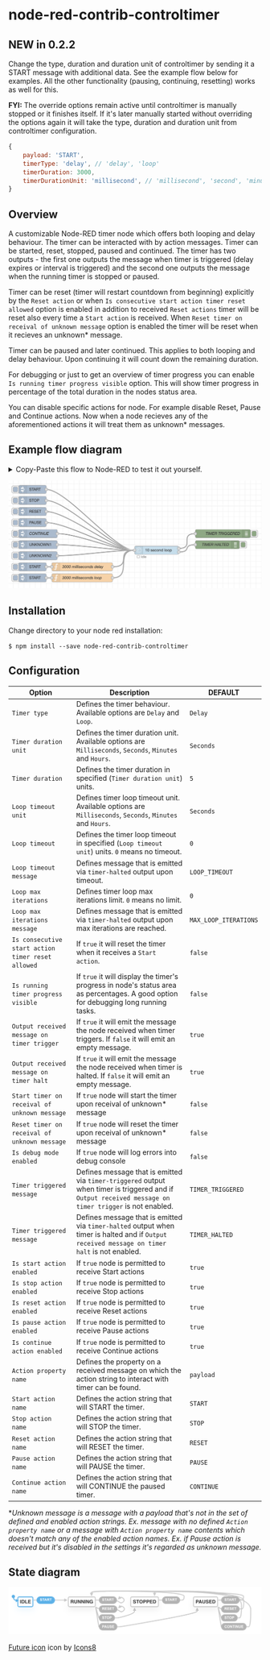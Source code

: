 # node-red-contrib-controltimer

## **NEW in 0.2.2**

Change the type, duration and duration unit of controltimer by sending it a START message with additional data. See the example flow below for examples. All the other functionality (pausing, continuing, resetting) works as well for this.

**FYI:** The override options remain active until controltimer is manually stopped or it finishes itself. If it's later manually started without overriding the options again it will take the type, duration and duration unit from controltimer configuration.

```javascript
{
    payload: 'START',
    timerType: 'delay', // 'delay', 'loop'
    timerDuration: 3000,
    timerDurationUnit: 'millisecond', // 'millisecond', 'second', 'minute', 'hour'
}
```

## Overview

A customizable Node-RED timer node which offers both looping and delay behaviour. The timer can be interacted with by action messages. Timer can be started, reset, stopped, paused and continued. The timer has two outputs - the first one outputs the message when timer is triggered (delay expires or interval is triggered) and the second one outputs the message when the running timer is stopped or paused.

Timer can be reset (timer will restart countdown from beginning) explicitly by the `Reset action` or when `Is consecutive start action timer reset allowed` option is enabled in addition to received `Reset actions` timer will be reset also every time a `Start action` is received. When `Reset timer on receival of unknown message` option is enabled the timer will be reset when it recieves an unknown\* message.

Timer can be paused and later continued. This applies to both looping and delay behaviour. Upon continuing it will count down the remaining duration.

For debugging or just to get an overview of timer progress you can enable `Is running timer progress visible` option. This will show timer progress in percentage of the total duration in the nodes status area.

You can disable specific actions for node. For example disable Reset, Pause and Continue actions. Now when a node recieves any of the aforementioned actions it will treat them as unknown\* messages.

## Example flow diagram

<details>
  <summary>Copy-Paste this flow to Node-RED to test it out yourself.</summary>

```json
[
    {
        "id": "afd749500f2d393d",
        "type": "tab",
        "label": "ControlTimer Example",
        "disabled": false,
        "info": ""
    },
    {
        "id": "79276f6f06e96f24",
        "type": "inject",
        "z": "afd749500f2d393d",
        "name": "",
        "props": [
            {
                "p": "payload"
            }
        ],
        "repeat": "",
        "crontab": "",
        "once": false,
        "onceDelay": 0.1,
        "topic": "",
        "payload": "START",
        "payloadType": "str",
        "x": 110,
        "y": 40,
        "wires": [["9736dc5641a70ae8"]]
    },
    {
        "id": "1ae1e3ee2f5250a6",
        "type": "debug",
        "z": "afd749500f2d393d",
        "name": "TIMER TRIGGERED",
        "active": true,
        "tosidebar": true,
        "console": false,
        "tostatus": false,
        "complete": "true",
        "targetType": "full",
        "statusVal": "",
        "statusType": "auto",
        "x": 800,
        "y": 200,
        "wires": []
    },
    {
        "id": "9711419041494ee9",
        "type": "inject",
        "z": "afd749500f2d393d",
        "name": "",
        "props": [
            {
                "p": "payload"
            }
        ],
        "repeat": "",
        "crontab": "",
        "once": false,
        "onceDelay": 0.1,
        "topic": "",
        "payload": "STOP",
        "payloadType": "str",
        "x": 110,
        "y": 80,
        "wires": [["9736dc5641a70ae8"]]
    },
    {
        "id": "2db5a47c85a55778",
        "type": "inject",
        "z": "afd749500f2d393d",
        "name": "",
        "props": [
            {
                "p": "payload"
            }
        ],
        "repeat": "",
        "crontab": "",
        "once": false,
        "onceDelay": 0.1,
        "topic": "",
        "payload": "RESET",
        "payloadType": "str",
        "x": 110,
        "y": 120,
        "wires": [["9736dc5641a70ae8"]]
    },
    {
        "id": "52882ab466bde0a2",
        "type": "inject",
        "z": "afd749500f2d393d",
        "name": "",
        "props": [
            {
                "p": "payload"
            }
        ],
        "repeat": "",
        "crontab": "",
        "once": false,
        "onceDelay": 0.1,
        "topic": "",
        "payload": "PAUSE",
        "payloadType": "str",
        "x": 110,
        "y": 160,
        "wires": [["9736dc5641a70ae8"]]
    },
    {
        "id": "5acb4a13897dfe33",
        "type": "inject",
        "z": "afd749500f2d393d",
        "name": "CONTINUE",
        "props": [
            {
                "p": "payload"
            }
        ],
        "repeat": "",
        "crontab": "",
        "once": false,
        "onceDelay": 0.1,
        "topic": "",
        "payload": "CONTINUE",
        "payloadType": "str",
        "x": 130,
        "y": 200,
        "wires": [["9736dc5641a70ae8"]]
    },
    {
        "id": "5c9aea117d0cb988",
        "type": "debug",
        "z": "afd749500f2d393d",
        "name": "TIMER HALTED",
        "active": true,
        "tosidebar": true,
        "console": false,
        "tostatus": false,
        "complete": "true",
        "targetType": "full",
        "statusVal": "",
        "statusType": "auto",
        "x": 780,
        "y": 240,
        "wires": []
    },
    {
        "id": "bbd756d4850041fa",
        "type": "inject",
        "z": "afd749500f2d393d",
        "name": "",
        "props": [
            {
                "p": "payload"
            }
        ],
        "repeat": "",
        "crontab": "",
        "once": false,
        "onceDelay": 0.1,
        "topic": "",
        "payload": "UNKNOWN1",
        "payloadType": "str",
        "x": 130,
        "y": 240,
        "wires": [["9736dc5641a70ae8"]]
    },
    {
        "id": "9736dc5641a70ae8",
        "type": "controltimer",
        "z": "afd749500f2d393d",
        "name": "",
        "timerType": "loop",
        "timerDurationUnit": "second",
        "timerDurationType": "num",
        "timerDuration": 10,
        "timerLoopTimeoutUnit": "second",
        "timerLoopTimeoutType": "num",
        "timerLoopTimeout": 0,
        "loopTimeoutMessageType": "str",
        "loopTimeoutMessage": "LOOP_TIMEOUT",
        "timerMaxLoopIterationsType": "num",
        "timerMaxLoopIterations": 0,
        "loopMaxIterationsMessageType": "str",
        "loopMaxIterationsMessage": "MAX_LOOP_ITERATIONS",
        "isConsecutiveStartActionTimerResetAllowed": false,
        "isRunningTimerProgressVisible": true,
        "outputReceivedMessageOnTimerTrigger": true,
        "outputReceivedMessageOnTimerHalt": true,
        "startTimerOnReceivalOfUnknownMessage": false,
        "resetTimerOnReceivalOfUnknownMessage": false,
        "isDebugModeEnabled": false,
        "timerTriggeredMessageType": "str",
        "timerTriggeredMessage": "TIMER_TRIGGERED",
        "timerHaltedMessageType": "str",
        "timerHaltedMessage": "TIMER_HALTED",
        "isStartActionEnabled": true,
        "isStopActionEnabled": true,
        "isResetActionEnabled": true,
        "isPauseActionEnabled": true,
        "isContinueActionEnabled": true,
        "actionPropertyNameType": "msg",
        "actionPropertyName": "payload",
        "startActionNameType": "str",
        "startActionName": "START",
        "stopActionNameType": "str",
        "stopActionName": "STOP",
        "resetActionNameType": "str",
        "resetActionName": "RESET",
        "pauseActionNameType": "str",
        "pauseActionName": "PAUSE",
        "continueActionNameType": "str",
        "continueActionName": "CONTINUE",
        "x": 560,
        "y": 260,
        "wires": [["1ae1e3ee2f5250a6"], ["5c9aea117d0cb988"]]
    },
    {
        "id": "76203a31872dca18",
        "type": "inject",
        "z": "afd749500f2d393d",
        "name": "UNKNOWN2",
        "props": [
            {
                "p": "unknown",
                "v": "UNKNOWN2",
                "vt": "str"
            }
        ],
        "repeat": "",
        "crontab": "",
        "once": false,
        "onceDelay": 0.1,
        "topic": "",
        "x": 130,
        "y": 280,
        "wires": [["9736dc5641a70ae8"]]
    },
    {
        "id": "01f89a1a0cfa1eb2",
        "type": "inject",
        "z": "afd749500f2d393d",
        "name": "",
        "props": [
            {
                "p": "payload"
            }
        ],
        "repeat": "",
        "crontab": "",
        "once": false,
        "onceDelay": 0.1,
        "topic": "",
        "payload": "START",
        "payloadType": "str",
        "x": 110,
        "y": 320,
        "wires": [["5468dc68ac582a66"]]
    },
    {
        "id": "5468dc68ac582a66",
        "type": "function",
        "z": "afd749500f2d393d",
        "name": "3000 milliseconds delay",
        "func": "msg.timerType = 'delay';\nmsg.timerDuration = 3000;\nmsg.timerDurationUnit = 'millisecond';\nreturn msg;",
        "outputs": 1,
        "noerr": 0,
        "initialize": "",
        "finalize": "",
        "libs": [],
        "x": 290,
        "y": 320,
        "wires": [["9736dc5641a70ae8"]]
    },
    {
        "id": "344b21399d729752",
        "type": "inject",
        "z": "afd749500f2d393d",
        "name": "",
        "props": [
            {
                "p": "payload"
            }
        ],
        "repeat": "",
        "crontab": "",
        "once": false,
        "onceDelay": 0.1,
        "topic": "",
        "payload": "START",
        "payloadType": "str",
        "x": 110,
        "y": 360,
        "wires": [["16de63fc875b63b1"]]
    },
    {
        "id": "16de63fc875b63b1",
        "type": "function",
        "z": "afd749500f2d393d",
        "name": "3000 milliseconds loop",
        "func": "msg.timerType = 'loop';\nmsg.timerDuration = '3000';\nmsg.timerDurationUnit = 'millisecond';\nreturn msg;",
        "outputs": 1,
        "noerr": 0,
        "initialize": "",
        "finalize": "",
        "libs": [],
        "x": 290,
        "y": 360,
        "wires": [["9736dc5641a70ae8"]]
    }
]
```

</details>

![controltimer example flow](img/example-flow.png?raw=true)

## Installation

Change directory to your node red installation:

    $ npm install --save node-red-contrib-controltimer

## Configuration

| Option                                            | Description                                                                                                                                            | DEFAULT               |
| ------------------------------------------------- | ------------------------------------------------------------------------------------------------------------------------------------------------------ | --------------------- |
| `Timer type`                                      | Defines the timer behaviour. Available options are `Delay` and `Loop`.                                                                                 | `Delay`               |
| `Timer duration unit`                             | Defines the timer duration unit. Available options are `Milliseconds`, `Seconds`, `Minutes` and `Hours`.                                               | `Seconds`             |
| `Timer duration`                                  | Defines the timer duration in specified (`Timer duration unit`) units.                                                                                 | `5`                   |
| `Loop timeout unit`                               | Defines timer loop timeout unit. Available options are `Milliseconds`, `Seconds`, `Minutes` and `Hours`.                                               | `Seconds`             |
| `Loop timeout`                                    | Defines the timer loop timeout in specified (`Loop timeout unit`) units. `0` means no timeout.                                                         | `0`                   |
| `Loop timeout message`                            | Defines message that is emitted via `timer-halted` output upon timeout.                                                                                | `LOOP_TIMEOUT`        |
| `Loop max iterations`                             | Defines timer loop max iterations limit. `0` means no limit.                                                                                           | `0`                   |
| `Loop max iterations message`                     | Defines message that is emitted via `timer-halted` output upon max iterations are reached.                                                             | `MAX_LOOP_ITERATIONS` |
| `Is consecutive start action timer reset allowed` | If `true` it will reset the timer when it receives a `Start action`.                                                                                   | `false`               |
| `Is running timer progress visible`               | If `true` it will display the timer's progress in node's status area as percentages. A good option for debugging long running tasks.                   | `false`               |
| `Output received message on timer trigger`        | If `true` it will emit the message the node received when timer triggers. If `false` it will emit an empty message.                                    | `true`                |
| `Output received message on timer halt`           | If `true` it will emit the message the node received when timer is halted. If `false` it will emit an empty message.                                   | `true`                |
| `Start timer on receival of unknown message`      | If `true` node will start the timer upon receival of unknown\* message                                                                                 | `false`               |
| `Reset timer on receival of unknown message`      | If `true` node will reset the timer upon receival of unknown\* message                                                                                 | `false`               |
| `Is debug mode enabled`                           | If `true` node will log errors into debug console                                                                                                      | `false`               |
| `Timer triggered message`                         | Defines message that is emitted via `timer-triggered` output when timer is triggered and if `Output received message on timer trigger` is not enabled. | `TIMER_TRIGGERED`     |
| `Timer triggered message`                         | Defines message that is emitted via `timer-halted` output when timer is halted and if `Output received message on timer halt` is not enabled.          | `TIMER_HALTED`        |
| `Is start action enabled`                         | If `true` node is permitted to receive Start actions                                                                                                   | `true`                |
| `Is stop action enabled`                          | If `true` node is permitted to receive Stop actions                                                                                                    | `true`                |
| `Is reset action enabled`                         | If `true` node is permitted to receive Reset actions                                                                                                   | `true`                |
| `Is pause action enabled`                         | If `true` node is permitted to receive Pause actions                                                                                                   | `true`                |
| `Is continue action enabled`                      | If `true` node is permitted to receive Continue actions                                                                                                | `true`                |
| `Action property name`                            | Defines the property on a received message on which the action string to interact with timer can be found.                                             | `payload`             |
| `Start action name`                               | Defines the action string that will START the timer.                                                                                                   | `START`               |
| `Stop action name`                                | Defines the action string that will STOP the timer.                                                                                                    | `STOP`                |
| `Reset action name`                               | Defines the action string that will RESET the timer.                                                                                                   | `RESET`               |
| `Pause action name`                               | Defines the action string that will PAUSE the timer.                                                                                                   | `PAUSE`               |
| `Continue action name`                            | Defines the action string that will CONTINUE the paused timer.                                                                                         | `CONTINUE`            |

\*_Unknown message is a message with a payload that's not in the set of defined and enabled action strings. Ex. message with no defined `Action property name` or a message with `Action property name` contents which doesn't match any of the enabled action names. Ex. if Pause action is received but it's disabled in the settings it's regarded as unknown message._

## State diagram

![controltimer state diagram](img/state-diagram.png?raw=true)

<a target="_blank" href="https://icons8.com/icons/set/future">Future icon</a> icon by <a target="_blank" href="https://icons8.com">Icons8</a>
